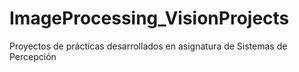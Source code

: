# ImageProcessing_VisionProjects
Proyectos de prácticas desarrollados en asignatura de Sistemas de Percepción
